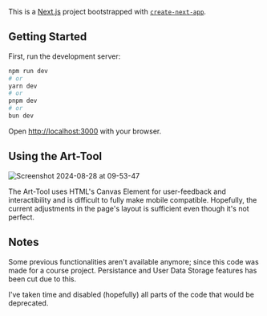 This is a [Next.js](https://nextjs.org/) project bootstrapped with [`create-next-app`](https://github.com/vercel/next.js/tree/canary/packages/create-next-app).

## Getting Started

First, run the development server:

```bash
npm run dev
# or
yarn dev
# or
pnpm dev
# or
bun dev
```

Open [http://localhost:3000](http://localhost:3000) with your browser.

## Using the Art-Tool

![Screenshot 2024-08-28 at 09-53-47 ](https://github.com/user-attachments/assets/7a8ba06a-1238-4394-8acb-10a59f4822c1)


The Art-Tool uses HTML's Canvas Element for user-feedback and interactibility and is difficult to fully make mobile compatible.
Hopefully, the current adjustments in the page's layout is sufficient even though it's not perfect.

## Notes

Some previous functionalities aren't available anymore; since this code was made for a course project. Persistance and User Data Storage features has been cut due to this.  

I've taken time and disabled (hopefully) all parts of the code that would be deprecated.
